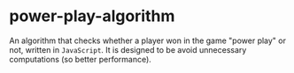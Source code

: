 # power-play-algorithm

An algorithm that checks whether a player won in the game "power play" or not, written in `JavaScript`.
It is designed to be avoid unnecessary computations (so better performance).
